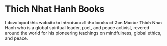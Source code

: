 # Thich Nhat Hanh Books
I developed this website to introduce all the books of Zen Master Thich Nhat Hanh who is a global spiritual leader, poet, and peace activist, revered around the world for his pioneering teachings on mindfulness, global ethics, and peace.
